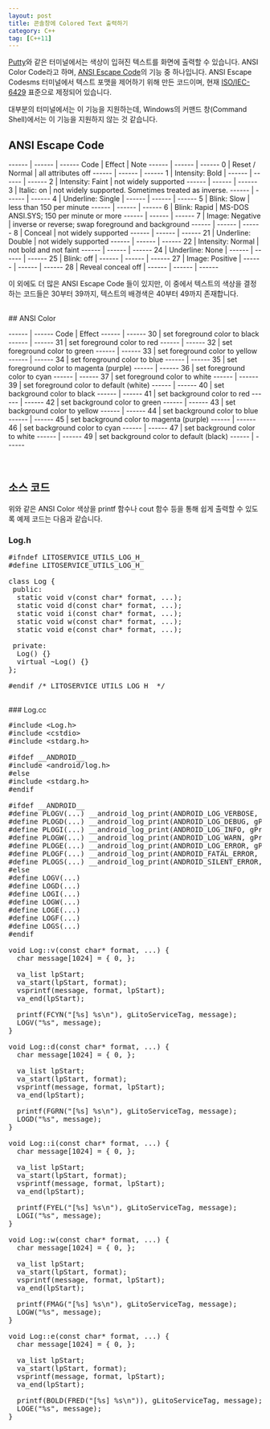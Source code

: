 ```yaml
---
layout: post
title: 콘솔창에 Colored Text 출력하기
category: C++
tag: [C++11]
---
```


[Putty](https://www.chiark.greenend.org.uk/~sgtatham/putty/latest.html)와 같은
터미널에서는 색상이 입혀진 텍스트를 화면에 출력할 수 있습니다. ANSI Color Code라고 하며,
[ANSI Escape Code](https://en.wikipedia.org/wiki/ANSI_escape_code)의 기능 중 하나입니다.
ANSI Escape Codesms 터미널에서 텍스트 포맷을 제어하기 위해 만든 코드이며,
현재 [ISO/IEC-6429](https://www.iso.org/standard/12782.html) 표준으로 제정되어 있습니다.

대부분의 터미널에서는 이 기능을 지원하는데, Windows의 커맨드 창(Command Shell)에서는
이 기능을 지원하지 않는 것 같습니다.
<br>

## ANSI Escape Code

------ | ------ | ------
Code	 | Effect	 | Note
------ | ------ | ------
0	 | Reset / Normal	 | all attributes off
------ | ------ | ------
1	 | Intensity: Bold |
------ | ------ | ------
2	 | Intensity: Faint	 | not widely supported
------ | ------ | ------
3	 | Italic: on	 | not widely supported. Sometimes treated as inverse.
------ | ------ | ------
4	 | Underline: Single |
------ | ------ | ------
5	 | Blink: Slow	 | less than 150 per minute
------ | ------ | ------
6	 | Blink: Rapid	 | MS-DOS ANSI.SYS; 150 per minute or more
------ | ------ | ------
7	 | Image: Negative	 | inverse or reverse; swap foreground and background
------ | ------ | ------
8	 | Conceal	 | not widely supported
------ | ------ | ------
21 | Underline: Double	 | not widely supported
------ | ------ | ------
22 | 	Intensity: Normal | 	not bold and not faint
------ | ------ | ------
24 | 	Underline: None |
------ | ------ | ------
25 | 	Blink: off |
------ | ------ | ------
27 | 	Image: Positive |
------ | ------ | ------
28 | 	Reveal	conceal off |
------ | ------ | ------

이 외에도 더 많은 ANSI Escape Code 들이 있지만, 이 중에서 텍스트의 색상을 결정하는
코드들은 30부터 39까지, 텍스트의 배경색은 40부터 49까지 존재합니다.


<br>
## ANSI Color

------ | ------
Code	 | Effect
------ | ------
30 | set foreground color to black
------ | ------
31 | set foreground color to red
------ | ------
32 | set foreground color to green
------ | ------
33 | set foreground color to yellow
------ | ------
34 | set foreground color to blue
------ | ------
35 | set foreground color to magenta (purple)
------ | ------
36 | set foreground color to cyan
------ | ------
37 | set foreground color to white
------ | ------
39 | set foreground color to default (white)
------ | ------
40 | set background color to black
------ | ------
41 | set background color to red
------ | ------
42 | set background color to green
------ | ------
43 | set background color to yellow
------ | ------
44 | set background color to blue
------ | ------
45 | set background color to magenta (purple)
------ | ------
46 | set background color to cyan
------ | ------
47 | set background color to white
------ | ------
49 | set background color to default (black)
------ | ------

<br>

## 소스 코드
위와 같은 ANSI Color 색상을 printf 함수나 cout 함수 등을 통해 쉽게 출력할 수 있도록
예제 코드는 다음과 같습니다.

### Log.h

<pre class="prettyprint">
#ifndef LITOSERVICE_UTILS_LOG_H_
#define LITOSERVICE_UTILS_LOG_H_

class Log {
 public:
  static void v(const char* format, ...);
  static void d(const char* format, ...);
  static void i(const char* format, ...);
  static void w(const char* format, ...);
  static void e(const char* format, ...);

 private:
  Log() {}
  virtual ~Log() {}
};

#endif /* LITOSERVICE_UTILS_LOG_H_ */
</pre>

<br>
### Log.cc

<pre class="prettyprint">
#include &lt;Log.h&gt;
#include &lt;cstdio&gt;
#include &lt;stdarg.h&gt;

#ifdef __ANDROID__
#include &lt;android/log.h&gt;
#else
#include &lt;stdarg.h&gt;
#endif

#ifdef __ANDROID__
#define PLOGV(...) __android_log_print(ANDROID_LOG_VERBOSE, gProseLogTag, __VA_ARGS__)
#define PLOGD(...) __android_log_print(ANDROID_LOG_DEBUG, gProseLogTag, __VA_ARGS__)
#define PLOGI(...) __android_log_print(ANDROID_LOG_INFO, gProseLogTag,__VA_ARGS__)
#define PLOGW(...) __android_log_print(ANDROID_LOG_WARN, gProseLogTag,__VA_ARGS__)
#define PLOGE(...) __android_log_print(ANDROID_LOG_ERROR, gProseLogTag, __VA_ARGS__)
#define PLOGF(...) __android_log_print(ANDROID_FATAL_ERROR, gProseLogTag,__VA_ARGS__)
#define PLOGS(...) __android_log_print(ANDROID_SILENT_ERROR, gProseLogTag,__VA_ARGS__)
#else
#define LOGV(...)
#define LOGD(...)
#define LOGI(...)
#define LOGW(...)
#define LOGE(...)
#define LOGF(...)
#define LOGS(...)
#endif

void Log::v(const char* format, ...) {
  char message[1024] = { 0, };

  va_list lpStart;
  va_start(lpStart, format);
  vsprintf(message, format, lpStart);
  va_end(lpStart);

  printf(FCYN("[%s] %s\n"), gLitoServiceTag, message);
  LOGV("%s", message);
}

void Log::d(const char* format, ...) {
  char message[1024] = { 0, };

  va_list lpStart;
  va_start(lpStart, format);
  vsprintf(message, format, lpStart);
  va_end(lpStart);

  printf(FGRN("[%s] %s\n"), gLitoServiceTag, message);
  LOGD("%s", message);
}

void Log::i(const char* format, ...) {
  char message[1024] = { 0, };

  va_list lpStart;
  va_start(lpStart, format);
  vsprintf(message, format, lpStart);
  va_end(lpStart);

  printf(FYEL("[%s] %s\n"), gLitoServiceTag, message);
  LOGI("%s", message);
}

void Log::w(const char* format, ...) {
  char message[1024] = { 0, };

  va_list lpStart;
  va_start(lpStart, format);
  vsprintf(message, format, lpStart);
  va_end(lpStart);

  printf(FMAG("[%s] %s\n"), gLitoServiceTag, message);
  LOGW("%s", message);
}

void Log::e(const char* format, ...) {
  char message[1024] = { 0, };

  va_list lpStart;
  va_start(lpStart, format);
  vsprintf(message, format, lpStart);
  va_end(lpStart);

  printf(BOLD(FRED("[%s] %s\n")), gLitoServiceTag, message);
  LOGE("%s", message);
}
</pre>
